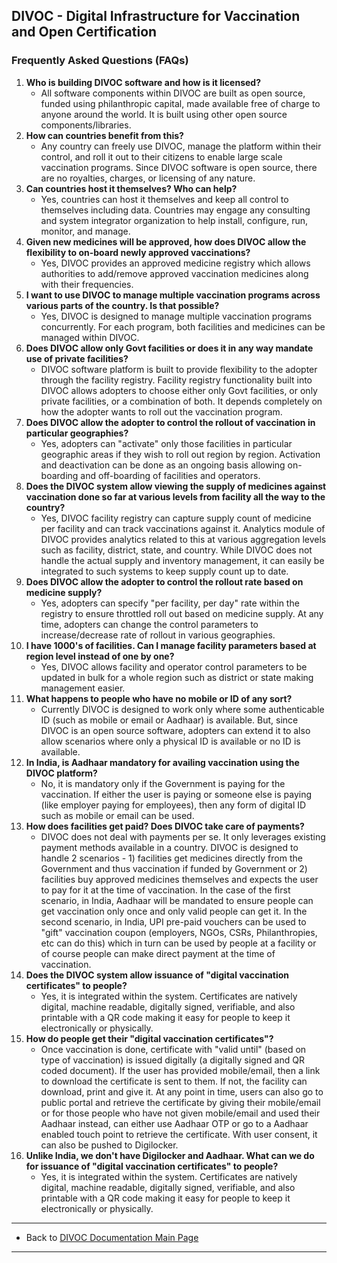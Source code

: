 ## DIVOC - Digital Infrastructure for Vaccination and Open Certification


### Frequently Asked Questions (FAQs)

1. **Who is building DIVOC software and how is it licensed?** 
    * All software components within DIVOC are built as open source, funded using philanthropic capital, made available free of charge to anyone around the world. It is built using other open source components/libraries.
2. **How can countries benefit from this?** 
    * Any country can freely use DIVOC, manage the platform within their control, and roll it out to their citizens to enable large scale vaccination programs. Since DIVOC software is open source, there are no royalties, charges, or licensing of any nature.
3. **Can countries host it themselves? Who can help?**
    * Yes, countries can host it themselves and keep all control to themselves including data. Countries may engage any consulting and system integrator organization to help install, configure, run, monitor, and manage.
4. **Given new medicines will be approved, how does DIVOC allow the flexibility to on-board newly approved vaccinations?**
    * Yes, DIVOC provides an approved medicine registry which allows authorities to add/remove approved vaccination medicines along with their frequencies.
5. **I want to use DIVOC to manage multiple vaccination programs across various parts of the country. Is that possible?**
    * Yes, DIVOC is designed to manage multiple vaccination programs concurrently. For each program, both facilities and medicines can be managed within DIVOC.
6. **Does DIVOC allow only Govt facilities or does it in any way mandate use of private facilities?**
    * DIVOC software platform is built to provide flexibility to the adopter through the facility registry. Facility registry functionality built into DIVOC allows adopters to choose either only Govt facilities, or only private facilities, or a combination of both. It depends completely on how the adopter wants to roll out the vaccination program.
7. **Does DIVOC allow the adopter to control the rollout of vaccination in particular geographies?**
    * Yes, adopters can "activate" only those facilities in particular geographic areas if they wish to roll out region by region. Activation and deactivation can be done as an ongoing basis allowing on-boarding and off-boarding of facilities and operators.
8. **Does the DIVOC system allow viewing the supply of medicines against vaccination done so far at various levels from facility all the way to the country?**
    * Yes, DIVOC facility registry can capture supply count of medicine per facility and can track vaccinations against it. Analytics module of DIVOC provides analytics related to this at various aggregation levels such as facility, district, state, and country. While DIVOC does not handle the actual supply and inventory management, it can easily be integrated to such systems to keep supply count up to date.
9. **Does DIVOC allow the adopter to control the rollout rate based on medicine supply?**
    * Yes, adopters can specify "per facility, per day" rate within the registry to ensure throttled roll out based on medicine supply. At any time, adopters can change the control parameters to increase/decrease rate of rollout in various geographies.
10. **I have 1000's of facilities. Can I manage facility parameters based at region level instead of one by one?**
    * Yes, DIVOC allows facility and operator control parameters to be updated in bulk for a whole region such as district or state making management easier.
11. **What happens to people who have no mobile or ID of any sort?**
    * Currently DIVOC is designed to work only where some authenticable ID (such as mobile or email or Aadhaar) is available. But, since DIVOC is an open source software, adopters can extend it to also allow scenarios where only a physical ID is available or no ID is available.
12. **In India, is Aadhaar mandatory for availing vaccination using the DIVOC platform?**
    * No, it is mandatory only if the Government is paying for the vaccination. If either the user is paying or someone else is paying (like employer paying for employees), then any form of digital ID such as mobile or email can be used.
13. **How does facilities get paid? Does DIVOC take care of payments?**
    * DIVOC does not deal with payments per se. It only leverages existing payment methods available in a country. DIVOC is designed to handle 2 scenarios - 1) facilities get medicines directly from the Government and thus vaccination if funded by Government or 2) facilities buy approved medicines themselves and expects the user to pay for it at the time of vaccination. In the case of the first scenario, in India, Aadhaar will be mandated to ensure people can get vaccination only once and only valid people can get it. In the second scenario, in India, UPI pre-paid vouchers can be used to "gift" vaccination coupon (employers, NGOs, CSRs, Philanthropies, etc can do this) which in turn can be used by people at a facility or of course people can make direct payment at the time of vaccination.
14. **Does the DIVOC system allow issuance of "digital vaccination certificates" to people?**
    * Yes, it is integrated within the system. Certificates are natively digital, machine readable, digitally signed, verifiable, and also printable with a QR code making it easy for people to keep it electronically or physically.
15. **How do people get their  "digital vaccination certificates"?**
    * Once vaccination is done, certificate with "valid until" (based on type of vaccination) is issued digitally (a digitally signed and QR coded document). If the user has provided mobile/email, then a link to download the certificate is sent to them. If not, the facility can download, print and give it. At any point in time, users can also go to public portal and retrieve the certificate by giving their mobile/email or for those people who have not given mobile/email and used their Aadhaar instead, can either use Aadhaar OTP or go to a Aadhaar enabled touch point to retrieve the certificate. With user consent, it can also be pushed to Digilocker.
16. **Unlike India, we don't have Digilocker and Aadhaar. What can we do for issuance of "digital vaccination certificates" to people?**
    * Yes, it is integrated within the system. Certificates are natively digital, machine readable, digitally signed, verifiable, and also printable with a QR code making it easy for people to keep it electronically or physically.


* * *

* Back to [DIVOC Documentation Main Page](/index.md)

* * *

